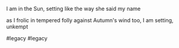 I am in the Sun,
setting
like the way she said my name

as I frolic in tempered folly
against Autumn's wind
too,
I am setting,
unkempt

#legacy #legacy